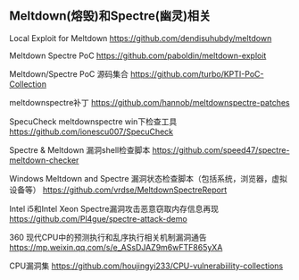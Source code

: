 ## Meltdown(熔毁)和Spectre(幽灵)相关

Local Exploit for Meltdown
https://github.com/dendisuhubdy/meltdown

Meltdown Spectre PoC
https://github.com/paboldin/meltdown-exploit

Meltdown/Spectre PoC 源码集合
https://github.com/turbo/KPTI-PoC-Collection

meltdownspectre补丁
https://github.com/hannob/meltdownspectre-patches

SpecuCheck meltdownspectre win下检查工具
https://github.com/ionescu007/SpecuCheck

Spectre & Meltdown 漏洞shell检查脚本
https://github.com/speed47/spectre-meltdown-checker

Windows Meltdown and Spectre 漏洞状态检查脚本（包括系统，浏览器，虚拟设备等）
https://github.com/vrdse/MeltdownSpectreReport

Intel i5和Intel Xeon Spectre漏洞攻击恶意窃取内存信息再现
https://github.com/Pl4gue/spectre-attack-demo

360 现代CPU中的预测执行和乱序执行相关机制漏洞通告
https://mp.weixin.qq.com/s/e_ASsDJAZ9m6wFTF865yXA

CPU漏洞集
https://github.com/houjingyi233/CPU-vulnerabiility-collections
